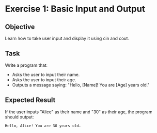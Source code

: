 # Exercise 1: Basic Input and Output


## Objective
Learn how to take user input and display it using cin and cout.

## Task
Write a program that:
- Asks the user to input their name.
- Asks the user to input their age.
- Outputs a message saying: "Hello, [Name]! You are [Age] years old."

## Expected Result
If the user inputs "Alice" as their name and "30" as their age, the program should output:
```commandline
Hello, Alice! You are 30 years old.
```